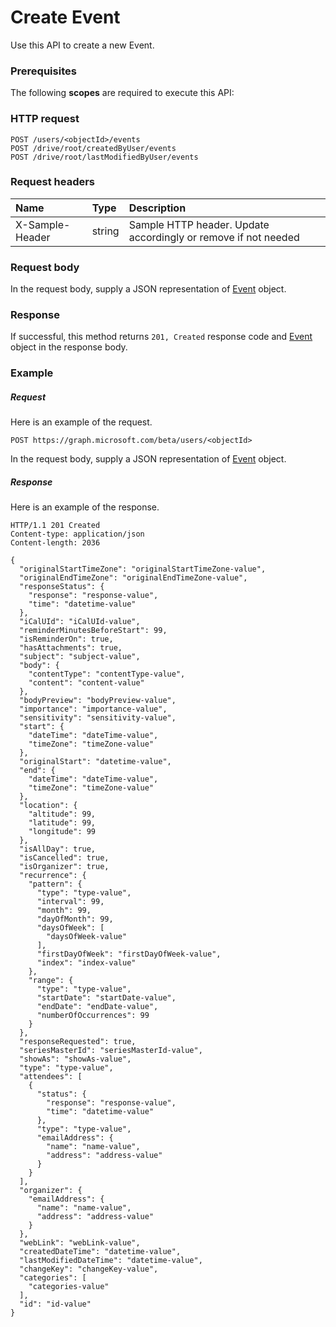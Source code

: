 # Create Event

Use this API to create a new Event.
### Prerequisites
The following **scopes** are required to execute this API: 
### HTTP request
<!-- { "blockType": "ignored" } -->
```http
POST /users/<objectId>/events
POST /drive/root/createdByUser/events
POST /drive/root/lastModifiedByUser/events

```
### Request headers
| Name       | Type | Description|
|:---------------|:--------|:----------|
| X-Sample-Header  | string  | Sample HTTP header. Update accordingly or remove if not needed|

### Request body
In the request body, supply a JSON representation of [Event](../resources/event.md) object.


### Response
If successful, this method returns `201, Created` response code and [Event](../resources/event.md) object in the response body.

### Example
##### Request
Here is an example of the request.
<!-- {
  "blockType": "request",
  "name": "create_event_from_user"
}-->
```http
POST https://graph.microsoft.com/beta/users/<objectId>
```
In the request body, supply a JSON representation of [Event](../resources/event.md) object.
##### Response
Here is an example of the response.
<!-- {
  "blockType": "response",
  "truncated": false,
  "@odata.type": "microsoft.graph.event"
} -->
```http
HTTP/1.1 201 Created
Content-type: application/json
Content-length: 2036

{
  "originalStartTimeZone": "originalStartTimeZone-value",
  "originalEndTimeZone": "originalEndTimeZone-value",
  "responseStatus": {
    "response": "response-value",
    "time": "datetime-value"
  },
  "iCalUId": "iCalUId-value",
  "reminderMinutesBeforeStart": 99,
  "isReminderOn": true,
  "hasAttachments": true,
  "subject": "subject-value",
  "body": {
    "contentType": "contentType-value",
    "content": "content-value"
  },
  "bodyPreview": "bodyPreview-value",
  "importance": "importance-value",
  "sensitivity": "sensitivity-value",
  "start": {
    "dateTime": "dateTime-value",
    "timeZone": "timeZone-value"
  },
  "originalStart": "datetime-value",
  "end": {
    "dateTime": "dateTime-value",
    "timeZone": "timeZone-value"
  },
  "location": {
    "altitude": 99,
    "latitude": 99,
    "longitude": 99
  },
  "isAllDay": true,
  "isCancelled": true,
  "isOrganizer": true,
  "recurrence": {
    "pattern": {
      "type": "type-value",
      "interval": 99,
      "month": 99,
      "dayOfMonth": 99,
      "daysOfWeek": [
        "daysOfWeek-value"
      ],
      "firstDayOfWeek": "firstDayOfWeek-value",
      "index": "index-value"
    },
    "range": {
      "type": "type-value",
      "startDate": "startDate-value",
      "endDate": "endDate-value",
      "numberOfOccurrences": 99
    }
  },
  "responseRequested": true,
  "seriesMasterId": "seriesMasterId-value",
  "showAs": "showAs-value",
  "type": "type-value",
  "attendees": [
    {
      "status": {
        "response": "response-value",
        "time": "datetime-value"
      },
      "type": "type-value",
      "emailAddress": {
        "name": "name-value",
        "address": "address-value"
      }
    }
  ],
  "organizer": {
    "emailAddress": {
      "name": "name-value",
      "address": "address-value"
    }
  },
  "webLink": "webLink-value",
  "createdDateTime": "datetime-value",
  "lastModifiedDateTime": "datetime-value",
  "changeKey": "changeKey-value",
  "categories": [
    "categories-value"
  ],
  "id": "id-value"
}
```

<!-- uuid: 8fcb5dbc-d5aa-4681-8e31-b001d5168d79
2015-10-25 14:57:30 UTC -->
<!-- {
  "type": "#page.annotation",
  "description": "Create Event",
  "keywords": "",
  "section": "documentation",
  "tocPath": ""
}-->